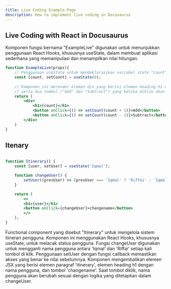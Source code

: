 ```yaml
---
title: Live Coding Example Page
description: How to implement live coding in Docusaurus
---
```


## Live Coding with React in Docusaurus

Komponen fungsi bernama "ExampleLive" digunakan untuk menunjukkan penggunaan React Hooks, khususnya useState, dalam membuat aplikasi sederhana yang memanipulasi dan menampilkan nilai hitungan.

```jsx live
function ExampleLive(props){
    // Penggunaan useState untuk mendeklarasikan variabel state "count" dengan nilai awal 0.
    const [count, setCount] = useState(0);
    
    // Komponen ini merender elemen div yang berisi elemen heading h1 menampilkan nilai "count",
    // serta dua tombol ("Add" dan "Subtract") yang ketika diklik akan memanggil fungsi untuk mengubah nilai "count".
    return (
        <div>
            <h1>{count}</h1>
            <button onClick={() => setCount(count + 1)}>Add</button>
            <button onClick={() => setCount(count - 1)}>Subtract</button>
        </div>
    )
}

```


## Itenary

```jsx live

function Itinerary() {
    const [user, setUser] = useState('Iqmal');

    function changeUser() {
        setUser((prevUser) => (prevUser === 'Iqmal' ? 'Riffai' : 'Iqmal'));
    }

    return (
        <>
        <h1>{user}</h1>
        <button onClick={changeUser}>changename</button>
        </>
    );
}

```

Functional component yang disebut "Itinerary" untuk mengelola sistem itinerari pengguna.
Komponen ini menggunakan React Hooks, khususnya useState, untuk melacak status pengguna.
Fungsi changeUser digunakan untuk mengganti nama pengguna antara 'Iqmal' dan 'Riffai' setiap kali tombol di klik.
Penggunaan setUser dengan fungsi callback memastikan akses yang benar ke nilai sebelumnya.
Komponen mengembalikan elemen JSX yang berisi elemen paragraf 'itinerary', elemen heading h1 dengan nama pengguna, dan tombol 'changename'.
Saat tombol diklik, nama pengguna akan berubah sesuai dengan logika yang ditetapkan dalam changeUser.
<!-- <iframe  style={{ height: "300px", width: "100%" }} scrolling="no" title="Untitled" src="https://codepen.io/iqmalr/embed/abMQaGX?default-tab=html%2Cresult" frameborder="no" loading="lazy" allowtransparency="true" allowfullscreen="true">
  See the Pen <a href="https://codepen.io/iqmalr/pen/abMQaGX">
  Untitled</a> by iqmalr (<a href="https://codepen.io/iqmalr">@iqmalr</a>)
  on <a href="https://codepen.io">CodePen</a>.
</iframe> -->